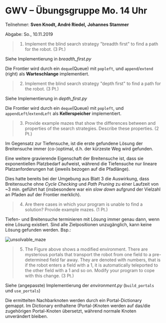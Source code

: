 # **GWV – Übungsgruppe Mo. 14 Uhr**

Teilnehmer: **Sven Knodt, André Riedel,** **Johannes Stammer**

Abgabe: So., 10.11.2019



> 1. Implement the blind search strategy "breadth first" to find a path for the robot.
> (3 Pt.)

Siehe Implementierung in *breadth_first.py*

Die Frontier wird durch ein `deque`(Queue) mit `popleft`, und `append`/`extend` (right) als **Warteschlange** implementiert.



> 2. Implement the blind search strategy "depth first" to find a path for the robot. (3 Pt.)

Siehe Implementierung in *depth_first.py*

Die Frontier wird durch ein `deque`(Queue) mit `popleft`, und `appendLeft`/`extendLeft` als **Kellerspeicher** implementiert.



> 3. Provide example mazes that show the differences between and properties of the
>    search strategies. Describe these properties. (2 Pt.)

Im Gegensatz zur Tiefensuche, ist die erste gefundene Lösung der Breitensuche immer (co-)optimal, d.h. der kürzeste Weg wird gefunden.

Eine weitere gravierende Eigenschaft der Breitensuche ist, dass sie exponentiellen Platzbedarf aufweist, während die Tiefensuche nur lineare Platzanforderungen hat (jeweils bezogen auf die Pfadlänge).

Dies hatte bereits bei der Umgebung aus Blatt 3 die Auswirkung, dass Breitensuche ohne *Cycle Checking* und *Path Pruning* zu einer Laufzeit von ~3 min. geführt hat (insbesondere war ein *slow down* aufgrund der Vielzahl an Pfaden auf der Frontier merklich).



> 4. Are there cases in which your program is unable to find a solution? Provide example
>    mazes. (1 Pt.)

Tiefen- und Breitensuche terminieren mit Lösung immer genau dann, wenn eine Lösung existiert. Sind alle Zielpositionen unzugänglich, kann keine Lösung gefunden werden. Bsp.:

![unsolvable_maze](gwv-2019-Blatt04-Lösung-Knodt-Riedel-Stammer.assets/unsolvable_maze.png)




> 5. The Figure above shows a modified environment. There are mysterious portals that
>    transport the robot from one field to a pre-determined field far away. They are
>    denoted with numbers, that is if the robot enters a field with a 1, it is automatically
>    teleported to the other field with a 1 and so on. Modify your program to cope with
>    this change. (3 Pt.)

Siehe (angepasste) Implementierung der *environment.py* (`build_portals` und `use_portals`)

Die ermittelten Nachbarknoten werden durch ein Portal-Dictionary gemappt. Im Dictionary enthaltene (Portal-)Knoten werden auf das/die zugehörigen Portal-Knoten übersetzt, während normale Knoten unverändert bleiben.

